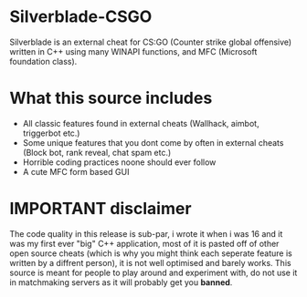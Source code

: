 # Silverblade-CSGO
Silverblade is an external cheat for CS:GO (Counter strike global offensive) written in C++ using many WINAPI functions, and MFC (Microsoft foundation class).

# What this source includes
* All classic features found in external cheats (Wallhack, aimbot, triggerbot etc.)
* Some unique features that you dont come by often in external cheats (Block bot, rank reveal, chat spam etc.)
* Horrible coding practices noone should ever follow
* A cute MFC form based GUI

# IMPORTANT disclaimer
The code quality in this release is sub-par, i wrote it when i was 16 and it was my first ever "big" C++ application, most of it is pasted off of other open source cheats (which is why you might think each seperate feature is written by a diffrent person), it is not well optimised and barely works.
This source is meant for people to play around and experiment with, do not use it in matchmaking servers as it will probably get you **banned**.
